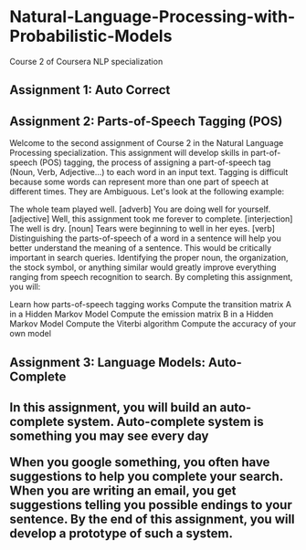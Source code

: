 # Natural-Language-Processing-with-Probabilistic-Models
Course 2 of Coursera NLP specialization

<h2> Assignment 1: Auto Correct </h2>

<h2> Assignment 2: Parts-of-Speech Tagging (POS) </h2>
Welcome to the second assignment of Course 2 in the Natural Language Processing specialization. This assignment will develop skills in part-of-speech (POS) tagging, the process of assigning a part-of-speech tag (Noun, Verb, Adjective...) to each word in an input text. Tagging is difficult because some words can represent more than one part of speech at different times. They are Ambiguous. Let's look at the following example:

The whole team played well. [adverb]
You are doing well for yourself. [adjective]
Well, this assignment took me forever to complete. [interjection]
The well is dry. [noun]
Tears were beginning to well in her eyes. [verb]
Distinguishing the parts-of-speech of a word in a sentence will help you better understand the meaning of a sentence. This would be critically important in search queries. Identifying the proper noun, the organization, the stock symbol, or anything similar would greatly improve everything ranging from speech recognition to search. By completing this assignment, you will:

Learn how parts-of-speech tagging works
Compute the transition matrix A in a Hidden Markov Model
Compute the emission matrix B in a Hidden Markov Model
Compute the Viterbi algorithm
Compute the accuracy of your own model

<h2> Assignment 3: Language Models: Auto-Complete<h2>
In this assignment, you will build an auto-complete system. Auto-complete system is something you may see every day

When you google something, you often have suggestions to help you complete your search.
When you are writing an email, you get suggestions telling you possible endings to your sentence.
By the end of this assignment, you will develop a prototype of such a system.
